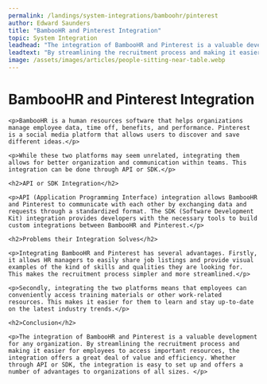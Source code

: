 ```yaml
---
permalink: /landings/system-integrations/bamboohr/pinterest
author: Edward Saunders
title: "BambooHR and Pinterest Integration"
topic: System Integration
leadhead: "The integration of BambooHR and Pinterest is a valuable development for any organization"
leadtext: "By streamlining the recruitment process and making it easier for employees to access important resources, the integration offers a great deal of value and efficiency. Whether through API or SDK, the integration is easy to set up and offers a number of advantages to organizations of all sizes."
image: /assets/images/articles/people-sitting-near-table.webp
---
```

<div class="arttext">
	<h1>BambooHR and Pinterest Integration</h1>

	<p>BambooHR is a human resources software that helps organizations manage employee data, time off, benefits, and performance. Pinterest is a social media platform that allows users to discover and save different ideas.</p>

	<p>While these two platforms may seem unrelated, integrating them allows for better organization and communication within teams. This integration can be done through API or SDK.</p>

	<h2>API or SDK Integration</h2>

	<p>API (Application Programming Interface) integration allows BambooHR and Pinterest to communicate with each other by exchanging data and requests through a standardized format. The SDK (Software Development Kit) integration provides developers with the necessary tools to build custom integrations between BambooHR and Pinterest.</p>

	<h2>Problems their Integration Solves</h2>

	<p>Integrating BambooHR and Pinterest has several advantages. Firstly, it allows HR managers to easily share job listings and provide visual examples of the kind of skills and qualities they are looking for. This makes the recruitment process simpler and more streamlined.</p>

	<p>Secondly, integrating the two platforms means that employees can conveniently access training materials or other work-related resources. This makes it easier for them to learn and stay up-to-date on the latest industry trends.</p>

	<h2>Conclusion</h2>

	<p>The integration of BambooHR and Pinterest is a valuable development for any organization. By streamlining the recruitment process and making it easier for employees to access important resources, the integration offers a great deal of value and efficiency. Whether through API or SDK, the integration is easy to set up and offers a number of advantages to organizations of all sizes. </p>

</div>